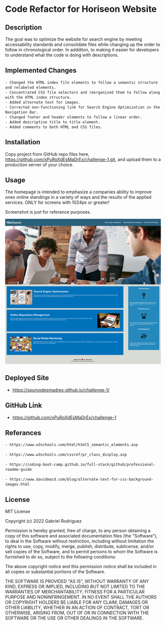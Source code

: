 # Code Refactor for Horiseon Website

## Description 

The goal was to optimize the website for search engine by meeting accessability standards and consolidate files while changing up the order to follow in chronological order. In addditon, to making it easier for developers to understand what the code is doing with descriptions.

## Implemented Changes
    
    - Changed the HTML index file elements to follow a semantic structure and relabeled elements.
    - Concentrated CSS file selectors and reorganized them to follow along with the HTML index structure.
    - Added alternate text for images.
    - Corrected non-functioning link for Search Engine Optimization in the Navigation Bar.
    - Changed footer and header elements to follow a linear order.
    - Added descriptive title to title element.
    - Added comments to both HTML and CSS files.

## Installation

Copy project from GitHub repo files here, https://github.com/xPuRoXdEsMaDrEx/challenge-1.git, and upload them to a production server of your choice.

## Usage

The homepage is intended to emphasize a companies ability to improve ones online standings in a variety of ways and the results of the applied services. ONLY for screens with 1024px or greater!

Screenshot is just for referance purposes.

![alt text](assets/images/screenshot-horiseon.png)

## Deployed Site

- https://xpuroxdesmadrex.github.io/challenge-1/

## GitHub Link

- https://github.com/xPuRoXdEsMaDrEx/challenge-1

## Referances

    - https://www.w3schools.com/html/html5_semantic_elements.asp

    - https://www.w3schools.com/cssref/pr_class_display.asp

    - https://coding-boot-camp.github.io/full-stack/github/professional-readme-guide

    - https://www.davidmacd.com/blog/alternate-text-for-css-background-images.html

## License

MIT License

Copyright (c) 2022 Gabriel Rodriguez

Permission is hereby granted, free of charge, to any person obtaining a copy
of this software and associated documentation files (the "Software"), to deal
in the Software without restriction, including without limitation the rights
to use, copy, modify, merge, publish, distribute, sublicense, and/or sell
copies of the Software, and to permit persons to whom the Software is
furnished to do so, subject to the following conditions:

The above copyright notice and this permission notice shall be included in all
copies or substantial portions of the Software.

THE SOFTWARE IS PROVIDED "AS IS", WITHOUT WARRANTY OF ANY KIND, EXPRESS OR
IMPLIED, INCLUDING BUT NOT LIMITED TO THE WARRANTIES OF MERCHANTABILITY,
FITNESS FOR A PARTICULAR PURPOSE AND NONINFRINGEMENT. IN NO EVENT SHALL THE
AUTHORS OR COPYRIGHT HOLDERS BE LIABLE FOR ANY CLAIM, DAMAGES OR OTHER
LIABILITY, WHETHER IN AN ACTION OF CONTRACT, TORT OR OTHERWISE, ARISING FROM,
OUT OF OR IN CONNECTION WITH THE SOFTWARE OR THE USE OR OTHER DEALINGS IN THE
SOFTWARE.









    
